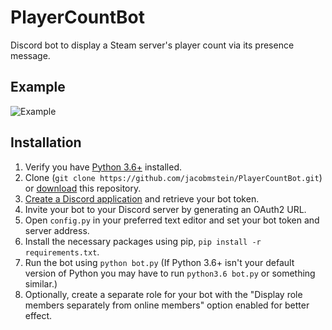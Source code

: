 # PlayerCountBot
Discord bot to display a Steam server's player count via its presence message.

## Example
![Example](https://raw.githubusercontent.com/jacobmstein/PlayerCountBot/8ef0766d02894d5e53d66ae4299d621d2a480dae/example.png)

## Installation
1. Verify you have [Python 3.6+](https://www.python.org/downloads/) installed.
2. Clone (`git clone https://github.com/jacobmstein/PlayerCountBot.git`) or [download](https://github.com/jacobmstein/PlayerCountBot/archive/master.zip) this repository.
3. [Create a Discord application](https://discordapp.com/developers/applications/me/create) and retrieve your bot token.
4. Invite your bot to your Discord server by generating an OAuth2 URL.
5. Open `config.py` in your preferred text editor and set your bot token and server address.
6. Install the necessary packages using pip, `pip install -r requirements.txt`.
7. Run the bot using `python bot.py` (If Python 3.6+ isn't your default version of Python you may have to run `python3.6 bot.py` or something similar.)
8. Optionally, create a separate role for your bot with the "Display role members separately from online members" option enabled for better effect.
